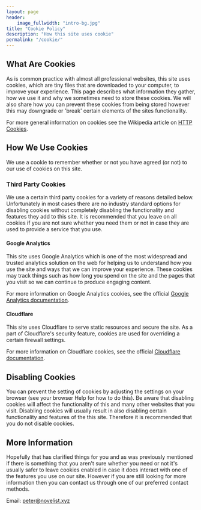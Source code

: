 ```yaml
---
layout: page
header:
    image_fullwidth: "intro-bg.jpg"
title: "Cookie Policy"
description: "How this site uses cookie"
permalink: "/cookie/"
---
```


## What Are Cookies

As is common practice with almost all professional websites, this site uses cookies, which are tiny files that are downloaded to your computer, to improve your experience. This page describes what information they gather, how we use it and why we sometimes need to store these cookies. We will also share how you can prevent these cookies from being stored however this may downgrade or 'break' certain elements of the sites functionality.

For more general information on cookies see the Wikipedia article on [HTTP Cookies](https://en.wikipedia.org/wiki/HTTP_cookie).

## How We Use Cookies

We use a cookie to remember whether or not you have agreed (or not) to our use of cookies on this site.

### Third Party Cookies

We use a certain third party cookies for a variety of reasons detailed below. Unfortunately in most cases there are no industry standard options for disabling cookies without completely disabling the functionality and features they add to this site. It is recommended that you leave on all cookies if you are not sure whether you need them or not in case they are used to provide a service that you use.

#### Google Analytics

This site uses Google Analytics which is one of the most widespread and trusted analytics solution on the web for helping us to understand how you use the site and ways that we can improve your experience. These cookies may track things such as how long you spend on the site and the pages that you visit so we can continue to produce engaging content.

For more information on Google Analytics cookies, see the official [Google Analytics documentation](https://developers.google.com/analytics/devguides/collection/analyticsjs/cookie-usage).

#### Cloudflare

This site uses Cloudflare to serve static resources and secure the site. As a part of Cloudflare's security feature, cookies are used for overriding a certain firewall settings.

For more information on Cloudflare cookies, see the official [Cloudflare documentation](https://support.cloudflare.com/hc/en-us/articles/200170156-What-does-the-CloudFlare-cfduid-cookie-do-).

## Disabling Cookies

You can prevent the setting of cookies by adjusting the settings on your browser (see your browser Help for how to do this). Be aware that disabling cookies will affect the functionality of this and many other websites that you visit. Disabling cookies will usually result in also disabling certain functionality and features of the this site. Therefore it is recommended that you do not disable cookies.


## More Information

Hopefully that has clarified things for you and as was previously mentioned if there is something that you aren't sure whether you need or not it's usually safer to leave cookies enabled in case it does interact with one of the features you use on our site. However if you are still looking for more information then you can contact us through one of our preferred contact methods.

Email: [peter@novelist.xyz](mailto:peter@novelist.xyz)

